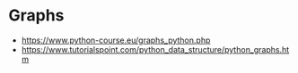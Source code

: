 # Graphs

- https://www.python-course.eu/graphs_python.php
- https://www.tutorialspoint.com/python_data_structure/python_graphs.htm
 